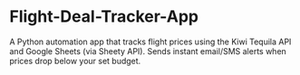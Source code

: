 # Flight-Deal-Tracker-App
A Python automation app that tracks flight prices using the Kiwi Tequila API and Google Sheets (via Sheety API). Sends instant email/SMS alerts when prices drop below your set budget.
